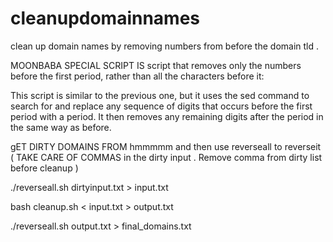 # cleanupdomainnames
clean up domain names by removing numbers from before the domain tld .

MOONBABA SPECIAL SCRIPT IS  script that removes only the numbers
before the first period, rather than all the characters before it:

This script is similar to the previous one, but it uses the sed 
command to search for and replace any sequence of digits that occurs before 
the first period with a period. 
It then removes any remaining digits after the period in the same way as before.

gET DIRTY DOMAINS FROM hmmmmm and then use reverseall to reverseit  ( TAKE CARE OF COMMAS in the dirty input . Remove comma from dirty list before cleanup )

./reverseall.sh dirtyinput.txt > input.txt

bash cleanup.sh < input.txt > output.txt


./reverseall.sh output.txt > final_domains.txt


